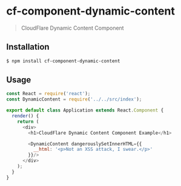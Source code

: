 # cf-component-dynamic-content

> CloudFlare Dynamic Content Component

## Installation

```sh
$ npm install cf-component-dynamic-content
```

## Usage

```js
const React = require('react');
const DynamicContent = require('../../src/index');

export default class Application extends React.Component {
  render() {
    return (
      <div>
        <h1>CloudFlare Dynamic Content Component Example</h1>

        <DynamicContent dangerouslySetInnerHTML={{
          __html: '<p>Not an XSS attack, I swear.</p>'
        }}/>
      </div>
    );
  }
}
```
